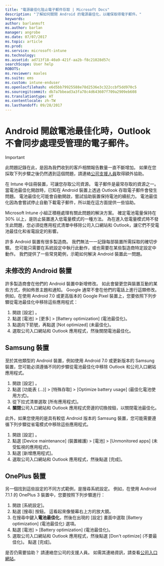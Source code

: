 ```yaml
---
title: "電源最佳化阻止電子郵件存取 | Microsoft Docs"
description: "了解如何關閉 Android 的電源最佳化，以確保取得電子郵件。"
keywords: 
author: barlanmsft
ms.author: barlan
manager: angrobe
ms.date: 07/07/2017
ms.topic: article
ms.prod: 
ms.service: microsoft-intune
ms.technology: 
ms.assetid: ad713f18-40a9-421f-aa2b-f8c21028d57c
searchScope: User help
ROBOTS: 
ms.reviewer: maxles
ms.suite: ems
ms.custom: intune-enduser
ms.openlocfilehash: e6d5bb79925588e78d2536e3c322ccbf5dd970c5
ms.sourcegitcommit: db7a7bbead3a3fa78c4d643607f709a2909eb608
ms.translationtype: HT
ms.contentlocale: zh-TW
ms.lasthandoff: 09/28/2017
---
```

# <a name="outlook-wont-sync-managed-email-when-battery-optimization-for-android-is-turned-on"></a>Android 開啟電池最佳化時，Outlook 不會同步處理受管理的電子郵件。

> [!IMPORTANT]
> 此問題記錄在此，是因為我們收到的客戶相關報告數量一直不斷增加。 如果在您採取下列步驟之後仍然遇到這個問題，請連絡[公司支援人員](https://portal.manage.microsoft.com)取得額外協助。

在 Intune 中註冊裝置，可讓您存取公司資源。 電子郵件是最常存取的資源之一。 當電池最佳化開啟時，已知在 Android 裝置上透過 Outlook 存取電子郵件會發生問題。 電池最佳化可能會自動開啟，嘗試協助裝置保持電池的續航力。 電池最佳化因為會嘗試停止自動下載電子郵件，所以能在這方面提供一些協助。

Microsoft Intune 小組正積極處理有關此問題的解決方案。 確定電池電量保持在 30% 以上，是防止裝置進入低電量模式的一種方法。 為在進入低電量模式時不發生此問題，您必須從應用程式清單中移除公司入口網站和 Outlook，讓它們不受電池最佳化和省電設定的影響。

許多 Android 裝置有很多製造商。 我們無法一一記錄每部裝置所需採取的確切步驟。 您可能只需要在系統設定中執行此動作，或也需要在某些製造商特定設定中動作。 我們提供了一些常見範例，示範如何解決 Android 裝置此一問題。

## <a name="unmodified-android-devices"></a>未修改的 Android 裝置

許多製造商會在他們的 Android 裝置中新增修改。 如此會變更您與裝置互動的某些方式，例如佈景主題和通知。 Google 通常不會在他們的電話上進行這類修改。 例如，在使用 Android 7.0 或更高版本的 Google Pixel 裝置上，您要依照下列步驟從電池最佳化中移除這些應用程式：

1. 開啟 [設定] 。
2. 點選 [電池] > [更多] > [Battery optimization] (電池最佳化)。
3. 點選向下箭號，再點選 [Not optimized] (未最佳化)。
4. 選取公司入口網站和 Outlook 應用程式，然後關閉電池最佳化。

## <a name="samsung-devices"></a>Samsung 裝置

至於其他類型的 Android 裝置，例如使用 Android 7.0 或更新版本的 Samsung 裝置，您可能必須遵循不同的步驟從電池最佳化中移除 Outlook 和公司入口網站應用程式。

1. 開啟 [設定] 。
2. 點選 [功能表 (…)]  > [特殊存取] > [Optimize battery usage] (最佳化電池使用方式)。
3. 從下拉式清單選取 [所有應用程式]。
4. **關閉**公司入口網站和 Outlook 應用程式旁邊的切換按鈕，以關閉電池最佳化。

此外，如果您使用的是具有較低 Android 版本的 Samsung 裝置，您可能需要遵循下列步驟從省電模式中移除這些應用程式。

1. 開啟 [設定] 。
2. 點選 [Device maintenance] (裝置維護) > [電池] > [Unmonitored apps] (未受監視的應用程式)。
3. 點選 [新增應用程式]。
4. 選取公司入口網站和 Outlook 應用程式，然後點選 [完成]。

## <a name="oneplus-devices"></a>OnePlus 裝置

另一個找到這些設定的不同方式範例，是搜尋系統設定。 例如，在使用 Android 7.1.1 的 OnePlus 3 裝置中，您要按照下列步驟進行： 

1. 開啟 [系統設定]。 
2. 點選 [搜尋] 按鈕。 這看起來像螢幕右上方的放大鏡。 
3. 在搜尋中鍵入**電池最佳化**，然後在出現的 [設定] 畫面中選取 [Battery optimization] (電池最佳化) 選項。 
4. 點選 [電池] > [Battery optimization] (電池最佳化)。
5. 選取公司入口網站和 Outlook 應用程式，然後點選 [Don't optimize] (不要最佳化)。 點選 [完成]。

<!--On a OnePlus 5 device with Android 7.1.1, you would follow these steps to remove these apps from battery optimization:
1. Open **Settings**.
2. Tap **Battery** > **Battery optimization**.
3. Select the Company Portal and Outlook apps, then select **Don’t optimize**. Tap **Done**.-->

是否仍需要協助？ 請連絡您公司的支援人員。 如需其連絡資訊，請查看[公司入口網站](https://portal.manage.microsoft.com)。

